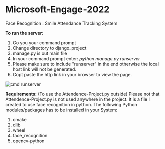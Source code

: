 # Microsoft-Engage-2022
Face Recognition : Smile Attendance Tracking System

**To run the server:**
1. Go you your command prompt
2. Change directory to django_project
3. manage.py is out main file
4. In your command prompt enter: _python manage.py runserver_
5. Please make sure to include "runserver" in the end otherwise the local host link will not be generated.
6. Copt paste the http link in your browser to view the page.

![cmd runserver](https://user-images.githubusercontent.com/88975253/170864104-85770d38-a232-484f-9e4d-e5ca278b956e.jpg)


**Requirements:**
(To use the Attendence-Project.py outside)
Please not that Attendence-Project.py is not used anywhere in the project. It is a file I created to use face recognition in python.
The following Python modules/packages has to be installed in your System:
1. cmake
2. dlib
3. wheel
4. face_recognition
5. opencv-python
